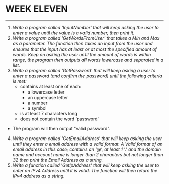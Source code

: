 # WEEK ELEVEN
---
1. *Write a program called 'InputNumber' that will keep asking the user to enter a value until the value is a valid number, then print it.*
2. *Write a program called 'GetWordsFromUser' that takes a Min and Max as a parameter. The function then takes an input from the user and ensures that the input has at least or at most the specified amount of words. Keep on asking the user until the amount of words is within range, the program then outputs all words lowercase and separated in a list.*
3. *Write a program called 'GetPassword' that will keep asking a user to enter a password (and confirm the password) until the following criteria is met:* 
   - contains at least one of each:
      - a lowercase letter
      - an uppercase letter
      - a number
      - a symbol
   - is at least 7 characters long
   - does not contain the word 'password'
 - The program will then output "valid password".
4. *Write a program called 'GetEmailAddress' that will keep asking the user until they enter a email address with a valid format. A Valid format of an email address in this case; contains an '@', at least 1 '.' and the domain name and account name is longer than 2 characters but not longer than 32 then print the Email Address as a string.*
5. *Write a function called 'GetIpAddress' that will keep asking the user to enter an IPv4 Address until it is valid. The function will then return the IPv4 address as a string.*